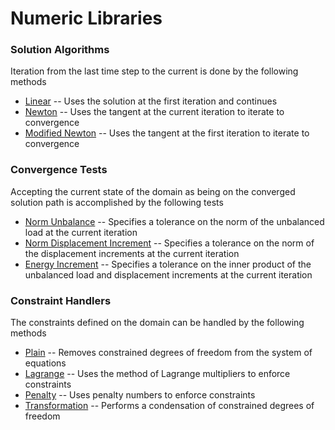 # Numeric Libraries

### Solution Algorithms
Iteration from the last time step to the current is done by the following methods

- [Linear]() -- Uses the solution at the first iteration and continues
- [Newton]() -- Uses the tangent at the current iteration to iterate to convergence
- [Modified Newton]() -- Uses the tangent at the first iteration to iterate to convergence

### Convergence Tests
Accepting the current state of the domain as being on the converged solution path is accomplished by the following tests

- [Norm Unbalance]() -- Specifies a tolerance on the norm of the unbalanced load at the current iteration
- [Norm Displacement Increment]() -- Specifies a tolerance on the norm of the displacement increments at the current iteration
- [Energy Increment]() -- Specifies a tolerance on the inner product of the unbalanced load and displacement increments at the current iteration

### Constraint Handlers
The constraints defined on the domain can be handled by the following methods

- [Plain](Constraint/Plain) -- Removes constrained degrees of freedom from the system of equations
- [Lagrange](Constraint/Lagrange) -- Uses the method of Lagrange multipliers to enforce constraints
- [Penalty](Constraint/Penalty) -- Uses penalty numbers to enforce constraints
- [Transformation](Constraint/Transformation) -- Performs a condensation of constrained degrees of freedom

